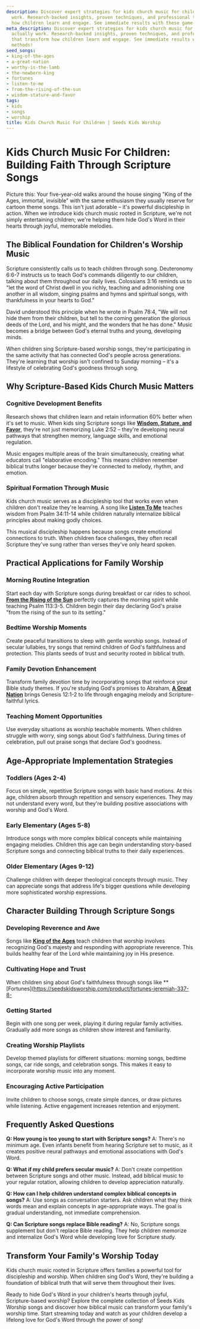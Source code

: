 ```yaml
---
description: Discover expert strategies for kids church music for children that actually
  work. Research-backed insights, proven techniques, and professional tips that transform
  how children learn and engage. See immediate results with these game-changing methods!
meta_description: Discover expert strategies for kids church music for children that
  actually work. Research-backed insights, proven techniques, and professional tips
  that transform how children learn and engage. See immediate results with these game-changing
  methods!
seed_songs:
- king-of-the-ages
- a-great-nation
- worthy-is-the-lamb
- the-newborn-king
- fortunes
- listen-to-me
- from-the-rising-of-the-sun
- wisdom-stature-and-favor
tags:
- kids
- songs
- worship
title: Kids Church Music For Children | Seeds Kids Worship
---
```

# Kids Church Music For Children: Building Faith Through Scripture Songs

Picture this: Your five-year-old walks around the house singing "King of the Ages, immortal, invisible" with the same enthusiasm they usually reserve for cartoon theme songs. This isn't just adorable – it's powerful discipleship in action. When we introduce kids church music rooted in Scripture, we're not simply entertaining children; we're helping them hide God's Word in their hearts through joyful, memorable melodies.

## The Biblical Foundation for Children's Worship Music

Scripture consistently calls us to teach children through song. Deuteronomy 6:6-7 instructs us to teach God's commands diligently to our children, talking about them throughout our daily lives. Colossians 3:16 reminds us to "let the word of Christ dwell in you richly, teaching and admonishing one another in all wisdom, singing psalms and hymns and spiritual songs, with thankfulness in your hearts to God."

David understood this principle when he wrote in Psalm 78:4, "We will not hide them from their children, but tell to the coming generation the glorious deeds of the Lord, and his might, and the wonders that he has done." Music becomes a bridge between God's eternal truths and young, developing minds.

When children sing Scripture-based worship songs, they're participating in the same activity that has connected God's people across generations. They're learning that worship isn't confined to Sunday morning – it's a lifestyle of celebrating God's goodness through song.

## Why Scripture-Based Kids Church Music Matters

### Cognitive Development Benefits

Research shows that children learn and retain information 60% better when it's set to music. When kids sing Scripture songs like **[Wisdom, Stature, and Favor](https://seedskidsworship.com/product/wisdom-stature-and-favor-luke-252-2/)**, they're not just memorizing Luke 2:52 – they're developing neural pathways that strengthen memory, language skills, and emotional regulation.

Music engages multiple areas of the brain simultaneously, creating what educators call "elaborative encoding." This means children remember biblical truths longer because they're connected to melody, rhythm, and emotion.

### Spiritual Formation Through Music

Kids church music serves as a discipleship tool that works even when children don't realize they're learning. A song like **[Listen To Me](https://seedskidsworship.com/product/listen-to-me-psalm-3411-14/)** teaches wisdom from Psalm 34:11-14 while children naturally internalize biblical principles about making godly choices.

This musical discipleship happens because songs create emotional connections to truth. When children face challenges, they often recall Scripture they've sung rather than verses they've only heard spoken.

## Practical Applications for Family Worship

### Morning Routine Integration

Start each day with Scripture songs during breakfast or car rides to school. **[From the Rising of the Sun](https://seedskidsworship.com/product/from-the-rising-of-the-sun-psalm-1133-5/)** perfectly captures the morning spirit while teaching Psalm 113:3-5. Children begin their day declaring God's praise "from the rising of the sun to its setting."

### Bedtime Worship Moments

Create peaceful transitions to sleep with gentle worship songs. Instead of secular lullabies, try songs that remind children of God's faithfulness and protection. This plants seeds of trust and security rooted in biblical truth.

### Family Devotion Enhancement

Transform family devotion time by incorporating songs that reinforce your Bible study themes. If you're studying God's promises to Abraham, **[A Great Nation](https://seedskidsworship.com/product/a-great-nation-genesis-121-2/)** brings Genesis 12:1-2 to life through engaging melody and Scripture-faithful lyrics.

### Teaching Moment Opportunities

Use everyday situations as worship teachable moments. When children struggle with worry, sing songs about God's faithfulness. During times of celebration, pull out praise songs that declare God's goodness.

## Age-Appropriate Implementation Strategies

### Toddlers (Ages 2-4)
Focus on simple, repetitive Scripture songs with basic hand motions. At this age, children absorb through repetition and sensory experiences. They may not understand every word, but they're building positive associations with worship and God's Word.

### Early Elementary (Ages 5-8)
Introduce songs with more complex biblical concepts while maintaining engaging melodies. Children this age can begin understanding story-based Scripture songs and connecting biblical truths to their daily experiences.

### Older Elementary (Ages 9-12)
Challenge children with deeper theological concepts through music. They can appreciate songs that address life's bigger questions while developing more sophisticated worship expressions.

## Character Building Through Scripture Songs

### Developing Reverence and Awe

Songs like **[King of the Ages](https://seedskidsworship.com/product/king-of-the-ages-1-timothy-117/)** teach children that worship involves recognizing God's majesty and responding with appropriate reverence. This builds healthy fear of the Lord while maintaining joy in His presence.

### Cultivating Hope and Trust

When children sing about God's faithfulness through songs like **[Fortunes](https://seedskidsworship.com/product/fortunes-jeremiah-337-8-

### Getting Started
Begin with one song per week, playing it during regular family activities. Gradually add more songs as children show interest and familiarity.

### Creating Worship Playlists
Develop themed playlists for different situations: morning songs, bedtime songs, car ride songs, and celebration songs. This makes it easy to incorporate worship music into any moment.

### Encouraging Active Participation
Invite children to choose songs, create simple dances, or draw pictures while listening. Active engagement increases retention and enjoyment.

## Frequently Asked Questions

**Q: How young is too young to start with Scripture songs?**
A: There's no minimum age. Even infants benefit from hearing Scripture set to music, as it creates positive neural pathways and emotional associations with God's Word.

**Q: What if my child prefers secular music?**
A: Don't create competition between Scripture songs and other music. Instead, add biblical music to your regular rotation, allowing children to develop appreciation naturally.

**Q: How can I help children understand complex biblical concepts in songs?**
A: Use songs as conversation starters. Ask children what they think words mean and explain concepts in age-appropriate ways. The goal is gradual understanding, not immediate comprehension.

**Q: Can Scripture songs replace Bible reading?**
A: No, Scripture songs supplement but don't replace Bible reading. They help children memorize and internalize God's Word while developing love for Scripture study.

## Transform Your Family's Worship Today

Kids church music rooted in Scripture offers families a powerful tool for discipleship and worship. When children sing God's Word, they're building a foundation of biblical truth that will serve them throughout their lives.

Ready to hide God's Word in your children's hearts through joyful, Scripture-based worship? Explore the complete collection of Seeds Kids Worship songs and discover how biblical music can transform your family's worship time. Start streaming today and watch as your children develop a lifelong love for God's Word through the power of song!

<script type="application/ld+json">
{
  "@context": "https://schema.org",
  "@type": "Article",
  "headline": "Kids Church Music For Children",
  "author": {
    "@type": "Organization",
    "name": "Seeds Kids Worship"
  },
  "publisher": {
    "@type": "Organization",
    "name": "Seeds Kids Worship",
    "logo": {
      "@type": "ImageObject",
      "url": "https://seedskidsworship.com/logo.png"
    }
  },
  "datePublished": "2025-09-04T15:43:42.686809",
  "dateModified": "2025-09-04T15:43:42.686837",
  "description": "Discover expert strategies for kids church music for children that actually work. Research-backed insights, proven techniques, and professional tips that transf",
  "mainEntityOfPage": {
    "@type": "WebPage",
    "@id": "https://seedskidsworship.com/activities/kids-church-music-for-children/"
  }
}
</script>

<script type="application/ld+json">
{
  "@context": "https://schema.org",
  "@type": "Product",
  "name": "King of the Ages",
  "description": "A majestic worship song declaring God as the eternal King",
  "url": "https://seedskidsworship.com/product/king-of-the-ages-1-timothy-117/",
  "brand": {
    "@type": "Brand",
    "name": "Seeds Kids Worship"
  },
  "category": "Children's Christian Music",
  "album": "Sing God's Word"
}
</script>

<script type="application/ld+json">
{
  "@context": "https://schema.org",
  "@type": "Product",
  "name": "A Great Nation",
  "description": "Scripture-based worship song helping children memorize God's promise to Abraham about making him into a great nation",
  "url": "https://seedskidsworship.com/product/a-great-nation-genesis-121-2/",
  "brand": {
    "@type": "Brand",
    "name": "Seeds Kids Worship"
  },
  "category": "Children's Christian Music",
  "album": "Trust"
}
</script>

<script type="application/ld+json">
{
  "@context": "https://schema.org",
  "@type": "Product",
  "name": "Worthy is the Lamb",
  "description": "Easter song of praise declaring the Lamb worthy of power and honor from Revelation 5:12",
  "url": "https://seedskidsworship.com/product/worthy-is-the-lamb-revelation-512/",
  "brand": {
    "@type": "Brand",
    "name": "Seeds Kids Worship"
  },
  "category": "Children's Christian Music",
  "album": "Seeds of Easter EP"
}
</script>

<script type="application/ld+json">
{
